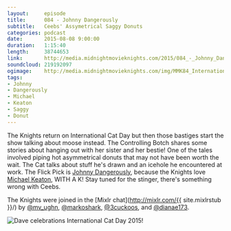 ```yaml
---
layout:     episode
title:      084 - Johnny Dangerously
subtitle:   Ceebs' Assymetrical Saggy Donuts
categories: podcast
date:       2015-08-08 9:00:00
duration:   1:15:40
length:     38744653
link:       http://media.midnightmovieknights.com/2015/084_-_Johnny_Dangerously.m4a
soundcloud: 219192097
ogimage:    http://media.midnightmovieknights.com/img/MMK84_InternationalCatDay-750x421.png
tags:
- Johnny
- Dangerously
- Michael
- Keaton
- Saggy
- Donut
---
```

The Knights return on International Cat Day but then those bastiges start the show talking about moose instead. The Controlling Botch shares some stories about hanging out with her sister and her bestie! One of the tales involved piping hot asymmetrical donuts that may not have been worth the wait. The Cat talks about stuff he's drawn and an icehole he encountered at work. The Flick Pick is [Johnny Dangerously](http://www.imdb.com/title/tt0087507/), because the Knights love [Michael Keaton](http://www.imdb.com/name/nm0000474/), WITH A K! Stay tuned for the stinger, there's something wrong with Ceebs.  

The Knights were joined in the [Mixlr chat](http://mixlr.com/{{ site.mixlrstub }}/) by [@mv_ughn](https://twitter.com/mv_ughn), [@markoshark](https://twitter.com/markoshark), [@3cuckoos](https://twitter.com/3cuckoos), and [@dianae173](https://twitter.com/dianae173).  

![Dave celebrations International Cat Day 2015!](http://media.midnightmovieknights.com/img/MMK84_InternationalCatDay-750x421.png)